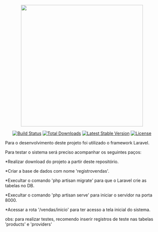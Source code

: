 <p align="center"><img src="https://res.cloudinary.com/dtfbvvkyp/image/upload/v1566331377/laravel-logolockup-cmyk-red.svg" width="400"></p>

<p align="center">
<a href="https://travis-ci.org/laravel/framework"><img src="https://travis-ci.org/laravel/framework.svg" alt="Build Status"></a>
<a href="https://packagist.org/packages/laravel/framework"><img src="https://poser.pugx.org/laravel/framework/d/total.svg" alt="Total Downloads"></a>
<a href="https://packagist.org/packages/laravel/framework"><img src="https://poser.pugx.org/laravel/framework/v/stable.svg" alt="Latest Stable Version"></a>
<a href="https://packagist.org/packages/laravel/framework"><img src="https://poser.pugx.org/laravel/framework/license.svg" alt="License"></a>
</p>



Para o desenvolvimento deste projeto foi utilizado o framework Laravel. 
<p>Para testar o sistema será preciso acompanhar os seguintes paços:</p>
<p>*Realizar download do projeto a partir deste repositório.</p>
<p>*Criar a base de dados com nome 'registrovendas'.</p>
<p>*Execultar o comando 'php artisan migrate' para que o Laravel crie as tabelas no DB.</p>
<p>*Execultar o comando 'php artisan serve' para iniciar o servidor na porta 8000.</p>
<p>*Acessar a rota '/vendas/inicio' para ter acesso a tela inicial do sistema.</p>

<p>obs: para realizar testes, recomendo inserir registros de teste nas tabelas 'products' e 'providers'</p>

